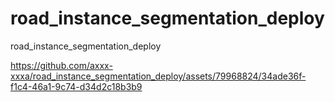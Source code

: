 # road_instance_segmentation_deploy
road_instance_segmentation_deploy


https://github.com/axxx-xxxa/road_instance_segmentation_deploy/assets/79968824/34ade36f-f1c4-46a1-9c74-d34d2c18b3b9

